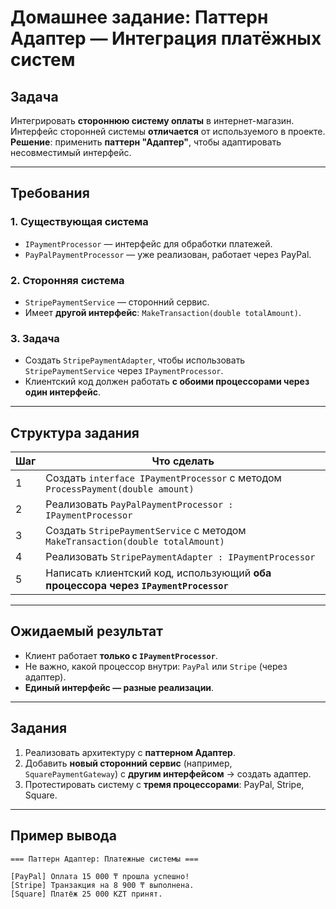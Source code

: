 ﻿# Домашнее задание: Паттерн **Адаптер** — Интеграция платёжных систем

## Задача
Интегрировать **стороннюю систему оплаты** в интернет-магазин.  
Интерфейс сторонней системы **отличается** от используемого в проекте.  
**Решение**: применить **паттерн "Адаптер"**, чтобы адаптировать несовместимый интерфейс.

---

## Требования

### 1. Существующая система
- `IPaymentProcessor` — интерфейс для обработки платежей.
- `PayPalPaymentProcessor` — уже реализован, работает через PayPal.

### 2. Сторонняя система
- `StripePaymentService` — сторонний сервис.
- Имеет **другой интерфейс**: `MakeTransaction(double totalAmount)`.

### 3. Задача
- Создать `StripePaymentAdapter`, чтобы использовать `StripePaymentService` через `IPaymentProcessor`.
- Клиентский код должен работать **с обоими процессорами через один интерфейс**.

---

## Структура задания

| Шаг | Что сделать |
|-----|-------------|
| 1 | Создать `interface IPaymentProcessor` с методом `ProcessPayment(double amount)` |
| 2 | Реализовать `PayPalPaymentProcessor : IPaymentProcessor` |
| 3 | Создать `StripePaymentService` с методом `MakeTransaction(double totalAmount)` |
| 4 | Реализовать `StripePaymentAdapter : IPaymentProcessor` |
| 5 | Написать клиентский код, использующий **оба процессора через `IPaymentProcessor`** |

---

## Ожидаемый результат
- Клиент работает **только с `IPaymentProcessor`**.
- Не важно, какой процессор внутри: `PayPal` или `Stripe` (через адаптер).
- **Единый интерфейс — разные реализации**.

---

## Задания

1. Реализовать архитектуру с **паттерном Адаптер**.
2. Добавить **новый сторонний сервис** (например, `SquarePaymentGateway`) с **другим интерфейсом** → создать адаптер.
3. Протестировать систему с **тремя процессорами**: PayPal, Stripe, Square.

---

## Пример вывода

```text
=== Паттерн Адаптер: Платежные системы ===

[PayPal] Оплата 15 000 ₸ прошла успешно!
[Stripe] Транзакция на 8 900 ₸ выполнена.
[Square] Платёж 25 000 KZT принят.